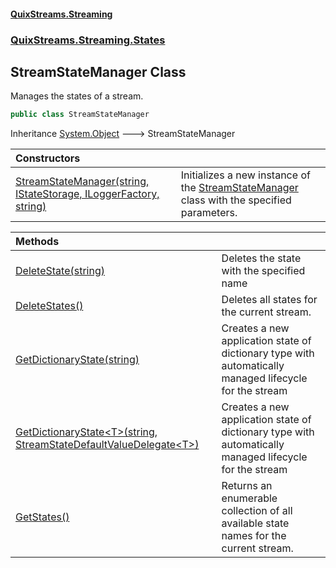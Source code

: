 #### [QuixStreams.Streaming](index.md 'index')
### [QuixStreams.Streaming.States](QuixStreams.Streaming.States.md 'QuixStreams.Streaming.States')

## StreamStateManager Class

Manages the states of a stream.

```csharp
public class StreamStateManager
```

Inheritance [System.Object](https://docs.microsoft.com/en-us/dotnet/api/System.Object 'System.Object') &#129106; StreamStateManager

| Constructors | |
| :--- | :--- |
| [StreamStateManager(string, IStateStorage, ILoggerFactory, string)](StreamStateManager.StreamStateManager(string,IStateStorage,ILoggerFactory,string).md 'QuixStreams.Streaming.States.StreamStateManager.StreamStateManager(string, QuixStreams.State.Storage.IStateStorage, Microsoft.Extensions.Logging.ILoggerFactory, string)') | Initializes a new instance of the [StreamStateManager](StreamStateManager.md 'QuixStreams.Streaming.States.StreamStateManager') class with the specified parameters. |

| Methods | |
| :--- | :--- |
| [DeleteState(string)](StreamStateManager.DeleteState(string).md 'QuixStreams.Streaming.States.StreamStateManager.DeleteState(string)') | Deletes the state with the specified name |
| [DeleteStates()](StreamStateManager.DeleteStates().md 'QuixStreams.Streaming.States.StreamStateManager.DeleteStates()') | Deletes all states for the current stream. |
| [GetDictionaryState(string)](StreamStateManager.GetDictionaryState(string).md 'QuixStreams.Streaming.States.StreamStateManager.GetDictionaryState(string)') | Creates a new application state of dictionary type with automatically managed lifecycle for the stream |
| [GetDictionaryState&lt;T&gt;(string, StreamStateDefaultValueDelegate&lt;T&gt;)](StreamStateManager.GetDictionaryState_T_(string,StreamStateDefaultValueDelegate_T_).md 'QuixStreams.Streaming.States.StreamStateManager.GetDictionaryState<T>(string, QuixStreams.Streaming.States.StreamStateDefaultValueDelegate<T>)') | Creates a new application state of dictionary type with automatically managed lifecycle for the stream |
| [GetStates()](StreamStateManager.GetStates().md 'QuixStreams.Streaming.States.StreamStateManager.GetStates()') | Returns an enumerable collection of all available state names for the current stream. |
